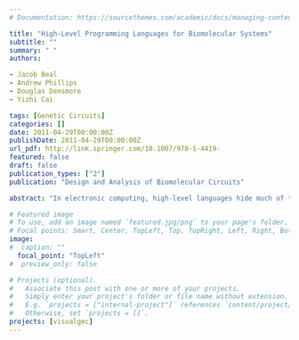 ```yaml
---
# Documentation: https://sourcethemes.com/academic/docs/managing-content/

title: "High-Level Programming Languages for Biomolecular Systems"
subtitle: ""
summary: " "
authors:

- Jacob Beal
- Andrew Phillips
- Douglas Densmore
- Yizhi Cai

tags: [Genetic Circuits]
categories: []
date: 2011-04-29T00:00:00Z
publishDate: 2011-04-29T00:00:00Z
url_pdf: http://link.springer.com/10.1007/978-1-4419-
featured: false
draft: false
publication_types: ["2"]
publication: "Design and Analysis of Biomolecular Circuits"

abstract: "In electronic computing, high-level languages hide much of the details, allowing non-experts and sometimes even children to program and create systems. High level languages for biomolecular systems aim to achieve a similar level of abstraction, so that a system might be designed on the basis of the behaviors that are desired, rather than the particulars of the genetic code that will be used to implement these behaviors. The drawback to this sort of high-level approach is that it generally means giving up control over some aspects of the system and having decreased efficiency relative to hand-tuned designs. Different languages make different tradeoffs in which aspects of design they emphasize and which they automate, so we expect that for biology, there will be no single ‘right language’, just as there is not for electronic computing. Because synthetic biology is a new area, no mature languages have yet emerged. In this chapter, we present an in-depth survey of four representative languages currently in development – GenoCAD, Eugene, GEC, and Proto – as well as a brief overview of other related high-level design tools."

# Featured image
# To use, add an image named `featured.jpg/png` to your page's folder.
# Focal points: Smart, Center, TopLeft, Top, TopRight, Left, Right, BottomLeft, Bottom, BottomRight.
image: 
#  caption: ""
  focal_point: "TopLeft"
#  preview_only: false

# Projects (optional).
#   Associate this post with one or more of your projects.
#   Simply enter your project's folder or file name without extension.
#   E.g. `projects = ["internal-project"]` references `content/project/deep-learning/index.md`.
#   Otherwise, set `projects = []`.
projects: [visualgec]
---
```

